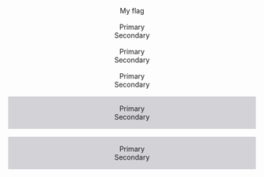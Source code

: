 <showHtml>
<div class="example">
    <div class="mc-flag mc-flag--solid-primary-02 myFlag" data-toto="toto">
        <span>My flag</span>
    </div>
</div>
<div class="example">
    <div class="mc-flag">
        <span>Primary</span>
    </div>
    <div class="mc-flag mc-flag--bordered">
        <span>Secondary</span>
    </div>
</div>
<div class="example">
    <div class="mc-flag mc-flag--solid-primary-02">
        <span>Primary</span>
    </div>
    <div class="mc-flag mc-flag--bordered-primary-02">
        <span>Secondary</span>
    </div>
</div>
<div class="example">
    <div class="mc-flag mc-flag--solid-danger">
        <span>Primary</span>
    </div>
    <div class="mc-flag mc-flag--bordered-danger">
        <span>Secondary</span>
    </div>
</div>
<div class="example l-background--grey">
    <div class="mc-flag mc-flag--solid-light">
        <span>Primary</span>
    </div>
    <div class="mc-flag mc-flag--bordered-light">
        <span>Secondary</span>
    </div>
</div>
<div class="example l-background--grey">
    <div class="mc-flag mc-flag--solid-dark">
        <span>Primary</span>
    </div>
    <div class="mc-flag mc-flag--bordered-dark">
        <span>Secondary</span>
    </div>
</div>
</showHtml>

<style lang="scss" scoped>
@import 'node_modules/integration-web-core--socle/css/assets/sass/_common/01-setting-tools/_all-settings';
@import 'node_modules/integration-web-core--socle/css/assets/sass/_common/05-atoms/_flag.atoms';

.example {
  text-align: center;
  margin: 1rem auto;
}

.l-background--grey {
  background: #d3d2d6;
  padding: 1rem;
}
</style>
